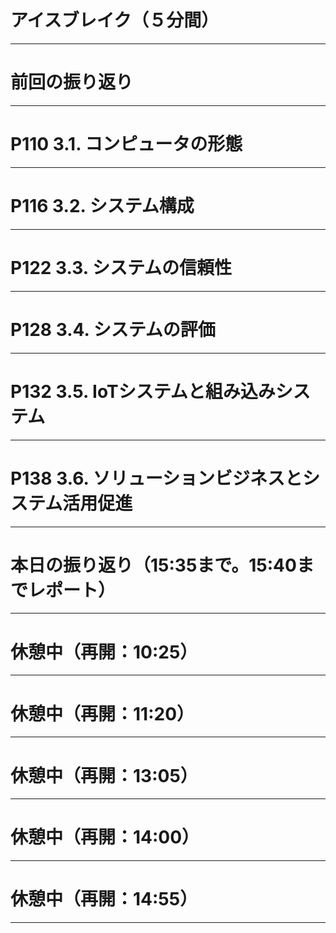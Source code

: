 # アイスブレイク（５分間）

---

# 前回の振り返り

---

# P110 3.1. コンピュータの形態

---

# P116 3.2. システム構成

---

# P122 3.3. システムの信頼性

---

# P128 3.4. システムの評価

---

# P132 3.5. IoTシステムと組み込みシステム

---

# P138 3.6. ソリューションビジネスとシステム活用促進

---

# 本日の振り返り（15:35まで。15:40までレポート）

---

# 休憩中（再開：10:25）

---

# 休憩中（再開：11:20）

---

# 休憩中（再開：13:05）

---

# 休憩中（再開：14:00）

---

# 休憩中（再開：14:55）

---
